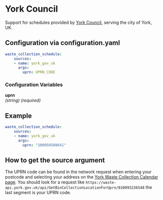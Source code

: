 # York Council

Support for schedules provided by [York Council](https://myaccount.york.gov.uk/bin-collections), serving the city of York, UK.

## Configuration via configuration.yaml

```yaml
waste_collection_schedule:
    sources:
    - name: york_gov_uk
      args:
        uprn: UPRN_CODE
```

### Configuration Variables

**uprn**<br>
*(string) (required)*

## Example

```yaml
waste_collection_schedule:
    sources:
    - name: york_gov_uk
      args:
        uprn: "100050580641"
```

## How to get the source argument

The UPRN code can be found in the network request when entering your postcode and selecting your address on the [York Waste Collection Calendar page](https://myaccount.york.gov.uk/bin-collections). You should look for a request like `https://waste-api.york.gov.uk/api/GetBinCollectionLocationForUprn/010093236548` the last segment is your UPRN code.
